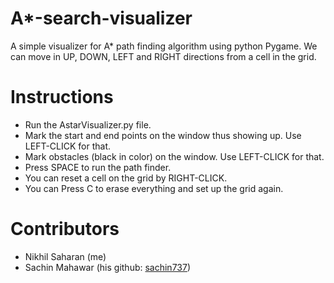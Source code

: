 # A*-search-visualizer
A simple visualizer for A* path finding algorithm using python Pygame. We can move in UP, DOWN, LEFT and RIGHT directions from a cell in the grid.
# Instructions
* Run the AstarVisualizer.py file. 
* Mark the start and end points on the window thus showing up. Use LEFT-CLICK for that.
* Mark obstacles (black in color) on the window. Use LEFT-CLICK for that.
* Press SPACE to run the path finder.  
* You can reset a cell on the grid by RIGHT-CLICK.
* You can Press C to erase everything and set up the grid again.
# Contributors
* Nikhil Saharan (me)
* Sachin Mahawar (his github: [sachin737](https://github.com/Sachin737))
